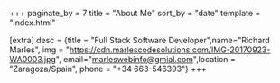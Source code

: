 +++
paginate_by = 7
title = "About Me"
sort_by = "date"
template = "index.html"

[extra]
desc = {title = "Full Stack Software Developer",name="Richard Marles", img = "https://cdn.marlescodesolutions.com/IMG-20170923-WA0003.jpg", email="marleswebinfo@gmial.com",location = "Zaragoza/Spain", phone = "+34 663-546393"}
+++
